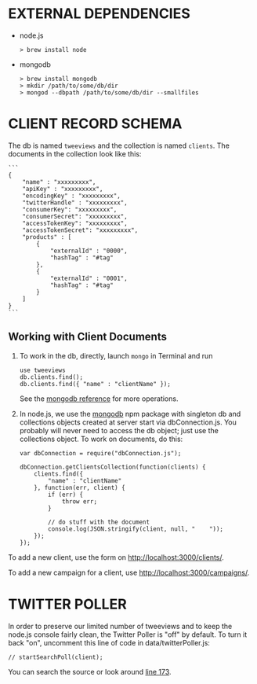 EXTERNAL DEPENDENCIES
=====================

- node.js

    ```
    > brew install node
    ```

- mongodb

    ```
    > brew install mongodb
    > mkdir /path/to/some/db/dir
    > mongod --dbpath /path/to/some/db/dir --smallfiles
    ```

CLIENT RECORD SCHEMA
====================
The db is named `tweeviews` and the collection is named `clients`. The documents in the collection look like this:

    ```
    {
        "name" : "xxxxxxxxx",
        "apiKey" : "xxxxxxxxx",
        "encodingKey" : "xxxxxxxxx",
        "twitterHandle" : "xxxxxxxxx",
        "consumerKey": "xxxxxxxxx",
        "consumerSecret": "xxxxxxxxx",
        "accessTokenKey": "xxxxxxxxx",
        "accessTokenSecret": "xxxxxxxxx",
        "products" : [
            {
                "externalId" : "0000",
                "hashTag" : "#tag"
            },
            {
                "externalId" : "0001",
                "hashTag" : "#tag"
            }
        ]
    }
    ```

Working with Client Documents
-----------------------------
1. To work in the db, directly, launch `mongo` in Terminal and run

    ```
    use tweeviews
    db.clients.find();
    db.clients.find({ "name" : "clientName" });
    ```

    See the [mongodb reference](http://docs.mongodb.org/manual/reference/) for more operations.

1. In node.js, we use the [mongodb](https://www.npmjs.org/package/mongodb) npm package with singleton db and collections objects created at server start via dbConnection.js. You probably will never need to access the db object; just use the collections object. To work on documents, do this:

    ```
    var dbConnection = require("dbConnection.js");

    dbConnection.getClientsCollection(function(clients) {
        clients.find({
            "name" : "clientName"
        }, function(err, client) {
            if (err) {
                throw err;
            }

            // do stuff with the document
            console.log(JSON.stringify(client, null, "    "));
        });
    });
    ```

To add a new client, use the form on [http://localhost:3000/clients/](http://localhost:3000/clients/).

To add a new campaign for a client, use [http://localhost:3000/campaigns/](http://localhost:3000/campaigns/).

TWITTER POLLER
==============
In order to preserve our limited number of tweeviews and to keep the node.js console fairly clean, the Twitter Poller is "off" by default. To turn it back "on", uncomment this line of code in data/twitterPoller.js:

```
// startSearchPoll(client);
```

You can search the source or look around [line 173](https://github.com/95civicdude/tweeviews/blob/master/data/twitterPoller.js#L173).